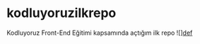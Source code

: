 # kodluyoruzilkrepo
Kodluyoruz Front-End Eğitimi kapsamında açtığım ilk repo
![][def](https://upload.wikimedia.org/wikipedia/commons/3/39/Wild_horses1.jpg)
